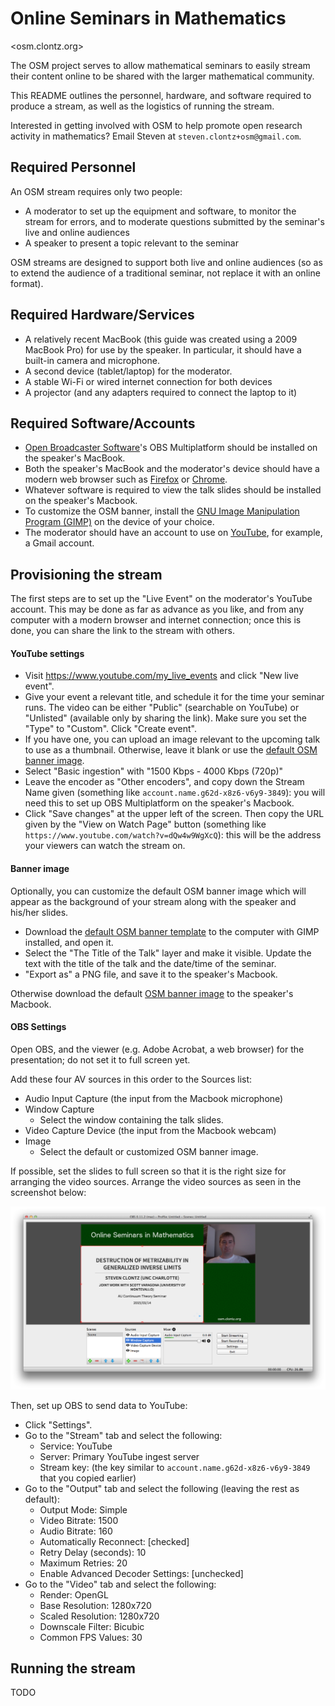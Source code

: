 # Online Seminars in Mathematics

<osm.clontz.org>

The OSM project serves to allow mathematical seminars to easily stream their content online to be shared with the larger mathematical community.

This README outlines the personnel, hardware, and software required to produce a stream, as well as the logistics of running the stream.

Interested in getting involved with OSM to help promote open research activity
in mathematics? Email Steven at `steven.clontz+osm@gmail.com`.

## Required Personnel

An OSM stream requires only two people:

* A moderator to set up the equipment and software, to monitor the stream for
  errors, and to moderate questions submitted by the seminar's live and online
  audiences
* A speaker to present a topic relevant to the seminar

OSM streams are designed to support both live and online audiences (so as
to extend the audience of a traditional seminar, not replace it with an
online format).

## Required Hardware/Services

* A relatively recent MacBook (this guide was created using a 2009 MacBook Pro)
  for use by the speaker. In particular, it should have a built-in camera and
  microphone.
* A second device (tablet/laptop) for the moderator.
* A stable Wi-Fi or wired internet connection for both devices
* A projector (and any adapters required to connect the laptop to it)

## Required Software/Accounts

* [Open Broadcaster Software](https://obsproject.com/)'s
  OBS Multiplatform should be installed
  on the speaker's MacBook.
* Both the speaker's MacBook and the moderator's device should have a modern
  web browser such as [Firefox](https://www.mozilla.org/en-US/firefox/)
  or [Chrome](https://www.google.com/chrome/browser/desktop/).
* Whatever software is required to view the talk slides should be installed
  on the speaker's Macbook.
* To customize the OSM banner, install the
  [GNU Image Manipulation Program (GIMP)](http://www.gimp.org/downloads/)
  on the device of your choice.
* The moderator should have an account to use on [YouTube](http://youtube.com),
  for example, a Gmail account.

## Provisioning the stream

The first steps are to set up the "Live Event" on the moderator's YouTube
account. This may be done as far as advance as you like, and from any
computer with a modern browser and internet connection; once this is done,
you can share the link to the stream with others.

#### YouTube settings

* Visit <https://www.youtube.com/my_live_events> and click "New live event".
* Give your event a relevant title, and schedule it for the time your
  seminar runs. The video can be either "Public" (searchable on YouTube) or
  "Unlisted" (available only by sharing the link).
  Make sure you set the "Type" to "Custom". Click "Create event".
* If you have one, you can upload an image relevant to the upcoming talk to
  use as a thumbnail. Otherwise, leave it blank or use the
  [default OSM banner image](https://raw.githubusercontent.com/StevenClontz/osm/master/osm_stream_banner.png).
* Select "Basic ingestion" with "1500 Kbps - 4000 Kbps (720p)"
* Leave the encoder as "Other encoders", and copy down the Stream Name given
  (something like `account.name.g62d-x8z6-v6y9-3849`): you will need this
  to set up OBS Multiplatform on the speaker's Macbook.
* Click "Save changes" at the upper left of the screen. Then copy the URL
  given by the "View on Watch Page" button (something like
  `https://www.youtube.com/watch?v=dQw4w9WgXcQ`):
  this will be the address your viewers can watch the stream on.

#### Banner image

Optionally, you can customize the default OSM banner image which will appear
as the background of your stream along with the speaker and his/her slides.

* Download the
  [default OSM banner template](https://raw.githubusercontent.com/StevenClontz/osm/master/osm_stream_banner.xcf)
  to the computer with GIMP installed, and open it.
* Select the "The Title of the Talk" layer and make it visible. Update
  the text with the title of the talk and the date/time of the seminar.
* "Export as" a PNG file, and save it to the speaker's Macbook.

Otherwise download the default
[OSM banner image](https://raw.githubusercontent.com/StevenClontz/osm/master/osm_stream_banner.png)
to the speaker's Macbook.

#### OBS Settings

Open OBS, and the viewer (e.g. Adobe Acrobat, a web browser)
for the presentation; do not set it to full screen yet.

Add these four AV sources in this order to the Sources list:

* Audio Input Capture (the input from the Macbook microphone)
* Window Capture
    * Select the window containing the talk slides.
* Video Capture Device (the input from the Macbook webcam)
* Image
    * Select the default or customized OSM banner image.

If possible, set the slides to full screen so that it is the right size
for arranging the video sources. Arrange the video sources as seen in the
screenshot below:

![OBS Screenshot](obs_screenshot.png)

Then, set up OBS to send data to YouTube:

* Click "Settings".
* Go to the "Stream" tab and select the following:
    * Service: YouTube
    * Server: Primary YouTube ingest server
    * Stream key: (the key similar to `account.name.g62d-x8z6-v6y9-3849`
      that you copied earlier)
* Go to the "Output" tab and select the following (leaving the rest as default):
    * Output Mode: Simple
    * Video Bitrate: 1500
    * Audio Bitrate: 160
    * Automatically Reconnect: [checked]
    * Retry Delay (seconds): 10
    * Maximum Retries: 20
    * Enable Advanced Decoder Settings: [unchecked]
* Go to the "Video" tab and select the following:
    * Render: OpenGL
    * Base Resolution: 1280x720
    * Scaled Resolution: 1280x720
    * Downscale Filter: Bicubic
    * Common FPS Values: 30

## Running the stream

TODO